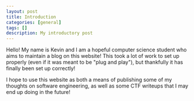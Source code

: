 ```yaml
---
layout: post
title: Introduction
categories: [general]
tags: []
description: My introductory post
---
```


Hello! My name is Kevin and I am a hopeful computer science student who aims
 to maintain a blog on this website! This took a lot of work to set up 
properly (even if it was meant to be "plug and play"), but thankfully it has 
finally been set up correctly!

I hope to use this website as both a means of publishing some of my thoughts on 
software engineering, as well as some CTF writeups that I may end up doing in 
the future!
